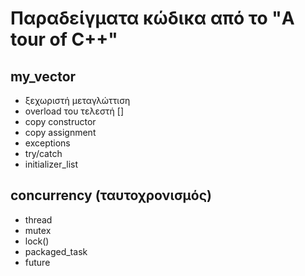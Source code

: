 # Παραδείγματα κώδικα από το "A tour of C++"

## my_vector

* ξεχωριστή μεταγλώττιση
* overload του τελεστή []
* copy constructor
* copy assignment
* exceptions
* try/catch
* initializer_list

## concurrency (ταυτοχρονισμός)

* thread
* mutex
* lock()
* packaged_task
* future
